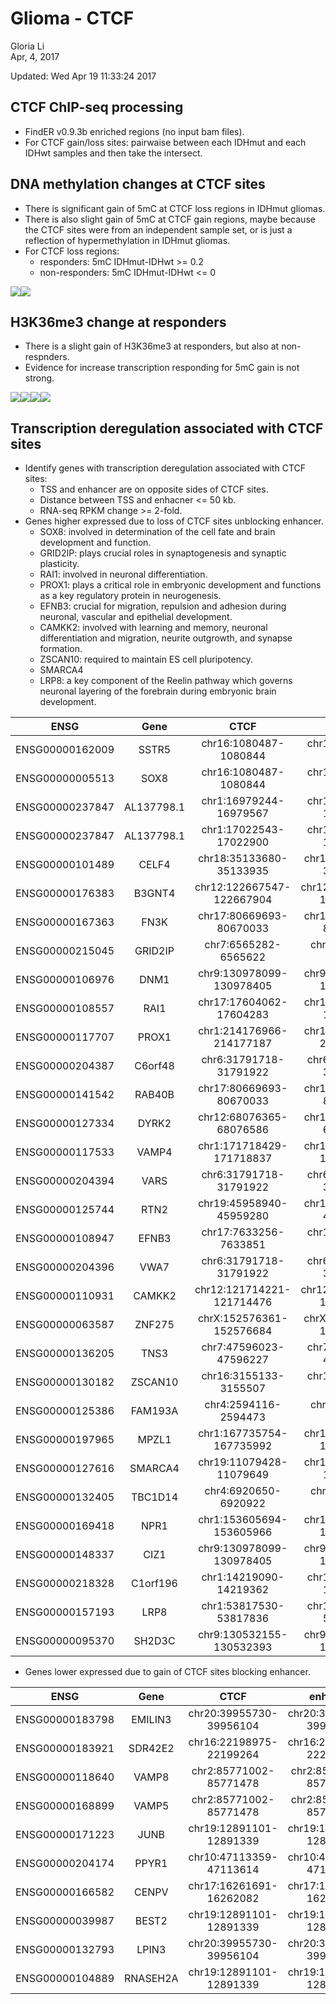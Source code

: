# Glioma - CTCF
Gloria Li  
Apr, 4, 2017  

Updated: Wed Apr 19 11:33:24 2017



## CTCF ChIP-seq processing
* FindER v0.9.3b enriched regions (no input bam files).     
* For CTCF gain/loss sites: pairwaise between each IDHmut and each IDHwt samples and then take the intersect.      

## DNA methylation changes at CTCF sites
* There is significant gain of 5mC at CTCF loss regions in IDHmut gliomas.   
* There is also slight gain of 5mC at CTCF gain regions, maybe because the CTCF sites were from an independent sample set, or is just a reflection of hypermethylation in IDHmut gliomas.      
* For CTCF loss regions:   
	+ responders: 5mC IDHmut-IDHwt >= 0.2     
	+ non-responders: 5mC IDHmut-IDHwt <= 0

![](CTCF_files/figure-html/5mC-1.png)<!-- -->![](CTCF_files/figure-html/5mC-2.png)<!-- -->

## H3K36me3 change at responders
* There is a slight gain of H3K36me3 at responders, but also at non-respnders.    
* Evidence for increase transcription responding for 5mC gain is not strong.   

![](CTCF_files/figure-html/H3K36me3-1.png)<!-- -->![](CTCF_files/figure-html/H3K36me3-2.png)<!-- -->![](CTCF_files/figure-html/H3K36me3-3.png)<!-- -->![](CTCF_files/figure-html/H3K36me3-4.png)<!-- -->

## Transcription deregulation associated with CTCF sites
* Identify genes with transcription deregulation associated with CTCF sites: 
	+ TSS and enhancer are on opposite sides of CTCF sites.      
	+ Distance between TSS and enhacner <= 50 kb.      
	+ RNA-seq RPKM change >= 2-fold.     
* Genes higher expressed due to loss of CTCF sites unblocking enhancer.    
	+ SOX8: involved in determination of the cell fate and brain development and function.    
	+ GRID2IP: plays crucial roles in synaptogenesis and synaptic plasticity.     
	+ RAI1: involved in neuronal differentiation.    
	+ PROX1: plays a critical role in embryonic development and functions as a key regulatory protein in neurogenesis.   
	+ EFNB3: crucial for migration, repulsion and adhesion during neuronal, vascular and epithelial development.    
	+ CAMKK2: involved with learning and memory, neuronal differentiation and migration, neurite outgrowth, and synapse formation.      
	+ ZSCAN10: required to maintain ES cell pluripotency.     
	+ SMARCA4     
	+ LRP8: a key component of the Reelin pathway which governs neuronal layering of the forebrain during embryonic brain development.     

<table>
 <thead>
  <tr>
   <th style="text-align:center;"> ENSG </th>
   <th style="text-align:center;"> Gene </th>
   <th style="text-align:center;"> CTCF </th>
   <th style="text-align:center;"> enhancer </th>
   <th style="text-align:center;"> d </th>
   <th style="text-align:center;"> IDHmut </th>
   <th style="text-align:center;"> CEMT_23 </th>
   <th style="text-align:center;"> logFC </th>
  </tr>
 </thead>
<tbody>
  <tr>
   <td style="text-align:center;"> ENSG00000162009 </td>
   <td style="text-align:center;"> SSTR5 </td>
   <td style="text-align:center;"> chr16:1080487-1080844 </td>
   <td style="text-align:center;"> chr16:1077787-1078246 </td>
   <td style="text-align:center;"> 44740.5 </td>
   <td style="text-align:center;"> 0.3040 </td>
   <td style="text-align:center;"> 0.0000 </td>
   <td style="text-align:center;"> 11.5702 </td>
  </tr>
  <tr>
   <td style="text-align:center;"> ENSG00000005513 </td>
   <td style="text-align:center;"> SOX8 </td>
   <td style="text-align:center;"> chr16:1080487-1080844 </td>
   <td style="text-align:center;"> chr16:1081613-1081916 </td>
   <td style="text-align:center;"> 49955.5 </td>
   <td style="text-align:center;"> 626.2690 </td>
   <td style="text-align:center;"> 4.1601 </td>
   <td style="text-align:center;"> 7.2340 </td>
  </tr>
  <tr>
   <td style="text-align:center;"> ENSG00000237847 </td>
   <td style="text-align:center;"> AL137798.1 </td>
   <td style="text-align:center;"> chr1:16979244-16979567 </td>
   <td style="text-align:center;"> chr1:16969622-16972250 </td>
   <td style="text-align:center;"> 28563.0 </td>
   <td style="text-align:center;"> 0.0102 </td>
   <td style="text-align:center;"> 0.0000 </td>
   <td style="text-align:center;"> 6.6833 </td>
  </tr>
  <tr>
   <td style="text-align:center;"> ENSG00000237847 </td>
   <td style="text-align:center;"> AL137798.1 </td>
   <td style="text-align:center;"> chr1:17022543-17022900 </td>
   <td style="text-align:center;"> chr1:17029992-17030354 </td>
   <td style="text-align:center;"> 30674.0 </td>
   <td style="text-align:center;"> 0.0102 </td>
   <td style="text-align:center;"> 0.0000 </td>
   <td style="text-align:center;"> 6.6833 </td>
  </tr>
  <tr>
   <td style="text-align:center;"> ENSG00000101489 </td>
   <td style="text-align:center;"> CELF4 </td>
   <td style="text-align:center;"> chr18:35133680-35133935 </td>
   <td style="text-align:center;"> chr18:35133925-35135164 </td>
   <td style="text-align:center;"> 11455.5 </td>
   <td style="text-align:center;"> 15.4591 </td>
   <td style="text-align:center;"> 0.3863 </td>
   <td style="text-align:center;"> 5.3221 </td>
  </tr>
  <tr>
   <td style="text-align:center;"> ENSG00000176383 </td>
   <td style="text-align:center;"> B3GNT4 </td>
   <td style="text-align:center;"> chr12:122667547-122667904 </td>
   <td style="text-align:center;"> chr12:122667534-122667933 </td>
   <td style="text-align:center;"> 20357.5 </td>
   <td style="text-align:center;"> 0.7139 </td>
   <td style="text-align:center;"> 0.0512 </td>
   <td style="text-align:center;"> 3.7978 </td>
  </tr>
  <tr>
   <td style="text-align:center;"> ENSG00000167363 </td>
   <td style="text-align:center;"> FN3K </td>
   <td style="text-align:center;"> chr17:80669693-80670033 </td>
   <td style="text-align:center;"> chr17:80656801-80657587 </td>
   <td style="text-align:center;"> 36258.0 </td>
   <td style="text-align:center;"> 30.3062 </td>
   <td style="text-align:center;"> 4.8238 </td>
   <td style="text-align:center;"> 2.6513 </td>
  </tr>
  <tr>
   <td style="text-align:center;"> ENSG00000215045 </td>
   <td style="text-align:center;"> GRID2IP </td>
   <td style="text-align:center;"> chr7:6565282-6565622 </td>
   <td style="text-align:center;"> chr7:6556058-6556753 </td>
   <td style="text-align:center;"> 34661.5 </td>
   <td style="text-align:center;"> 1.2839 </td>
   <td style="text-align:center;"> 0.2061 </td>
   <td style="text-align:center;"> 2.6388 </td>
  </tr>
  <tr>
   <td style="text-align:center;"> ENSG00000106976 </td>
   <td style="text-align:center;"> DNM1 </td>
   <td style="text-align:center;"> chr9:130978099-130978405 </td>
   <td style="text-align:center;"> chr9:130986891-130987217 </td>
   <td style="text-align:center;"> 21395.0 </td>
   <td style="text-align:center;"> 62.4635 </td>
   <td style="text-align:center;"> 11.3526 </td>
   <td style="text-align:center;"> 2.4600 </td>
  </tr>
  <tr>
   <td style="text-align:center;"> ENSG00000108557 </td>
   <td style="text-align:center;"> RAI1 </td>
   <td style="text-align:center;"> chr17:17604062-17604283 </td>
   <td style="text-align:center;"> chr17:17603765-17604091 </td>
   <td style="text-align:center;"> 19140.0 </td>
   <td style="text-align:center;"> 16.2355 </td>
   <td style="text-align:center;"> 3.2453 </td>
   <td style="text-align:center;"> 2.3227 </td>
  </tr>
  <tr>
   <td style="text-align:center;"> ENSG00000117707 </td>
   <td style="text-align:center;"> PROX1 </td>
   <td style="text-align:center;"> chr1:214176966-214177187 </td>
   <td style="text-align:center;"> chr1:214176589-214176981 </td>
   <td style="text-align:center;"> 20260.0 </td>
   <td style="text-align:center;"> 5.6837 </td>
   <td style="text-align:center;"> 1.2269 </td>
   <td style="text-align:center;"> 2.2117 </td>
  </tr>
  <tr>
   <td style="text-align:center;"> ENSG00000204387 </td>
   <td style="text-align:center;"> C6orf48 </td>
   <td style="text-align:center;"> chr6:31791718-31791922 </td>
   <td style="text-align:center;"> chr6:31791305-31791911 </td>
   <td style="text-align:center;"> 10778.0 </td>
   <td style="text-align:center;"> 283.8940 </td>
   <td style="text-align:center;"> 64.2056 </td>
   <td style="text-align:center;"> 2.1446 </td>
  </tr>
  <tr>
   <td style="text-align:center;"> ENSG00000141542 </td>
   <td style="text-align:center;"> RAB40B </td>
   <td style="text-align:center;"> chr17:80669693-80670033 </td>
   <td style="text-align:center;"> chr17:80673784-80675384 </td>
   <td style="text-align:center;"> 17980.0 </td>
   <td style="text-align:center;"> 9.7956 </td>
   <td style="text-align:center;"> 2.8048 </td>
   <td style="text-align:center;"> 1.8042 </td>
  </tr>
  <tr>
   <td style="text-align:center;"> ENSG00000127334 </td>
   <td style="text-align:center;"> DYRK2 </td>
   <td style="text-align:center;"> chr12:68076365-68076586 </td>
   <td style="text-align:center;"> chr12:68087561-68088105 </td>
   <td style="text-align:center;"> 45714.0 </td>
   <td style="text-align:center;"> 8.9901 </td>
   <td style="text-align:center;"> 2.7415 </td>
   <td style="text-align:center;"> 1.7133 </td>
  </tr>
  <tr>
   <td style="text-align:center;"> ENSG00000117533 </td>
   <td style="text-align:center;"> VAMP4 </td>
   <td style="text-align:center;"> chr1:171718429-171718837 </td>
   <td style="text-align:center;"> chr1:171723613-171723977 </td>
   <td style="text-align:center;"> 12408.0 </td>
   <td style="text-align:center;"> 30.4859 </td>
   <td style="text-align:center;"> 9.7683 </td>
   <td style="text-align:center;"> 1.6420 </td>
  </tr>
  <tr>
   <td style="text-align:center;"> ENSG00000204394 </td>
   <td style="text-align:center;"> VARS </td>
   <td style="text-align:center;"> chr6:31791718-31791922 </td>
   <td style="text-align:center;"> chr6:31793956-31795980 </td>
   <td style="text-align:center;"> 31238.0 </td>
   <td style="text-align:center;"> 43.1629 </td>
   <td style="text-align:center;"> 14.6962 </td>
   <td style="text-align:center;"> 1.5543 </td>
  </tr>
  <tr>
   <td style="text-align:center;"> ENSG00000125744 </td>
   <td style="text-align:center;"> RTN2 </td>
   <td style="text-align:center;"> chr19:45958940-45959280 </td>
   <td style="text-align:center;"> chr19:45954314-45954737 </td>
   <td style="text-align:center;"> 45793.5 </td>
   <td style="text-align:center;"> 6.7757 </td>
   <td style="text-align:center;"> 2.3829 </td>
   <td style="text-align:center;"> 1.5076 </td>
  </tr>
  <tr>
   <td style="text-align:center;"> ENSG00000108947 </td>
   <td style="text-align:center;"> EFNB3 </td>
   <td style="text-align:center;"> chr17:7633256-7633851 </td>
   <td style="text-align:center;"> chr17:7646731-7647063 </td>
   <td style="text-align:center;"> 38376.0 </td>
   <td style="text-align:center;"> 11.1475 </td>
   <td style="text-align:center;"> 4.0831 </td>
   <td style="text-align:center;"> 1.4490 </td>
  </tr>
  <tr>
   <td style="text-align:center;"> ENSG00000204396 </td>
   <td style="text-align:center;"> VWA7 </td>
   <td style="text-align:center;"> chr6:31791718-31791922 </td>
   <td style="text-align:center;"> chr6:31792649-31792975 </td>
   <td style="text-align:center;"> 47704.0 </td>
   <td style="text-align:center;"> 1.6515 </td>
   <td style="text-align:center;"> 0.6076 </td>
   <td style="text-align:center;"> 1.4425 </td>
  </tr>
  <tr>
   <td style="text-align:center;"> ENSG00000110931 </td>
   <td style="text-align:center;"> CAMKK2 </td>
   <td style="text-align:center;"> chr12:121714221-121714476 </td>
   <td style="text-align:center;"> chr12:121703256-121703582 </td>
   <td style="text-align:center;"> 32692.0 </td>
   <td style="text-align:center;"> 17.5805 </td>
   <td style="text-align:center;"> 6.5558 </td>
   <td style="text-align:center;"> 1.4231 </td>
  </tr>
  <tr>
   <td style="text-align:center;"> ENSG00000063587 </td>
   <td style="text-align:center;"> ZNF275 </td>
   <td style="text-align:center;"> chrX:152576361-152576684 </td>
   <td style="text-align:center;"> chrX:152576380-152576712 </td>
   <td style="text-align:center;"> 23068.0 </td>
   <td style="text-align:center;"> 30.0675 </td>
   <td style="text-align:center;"> 11.6917 </td>
   <td style="text-align:center;"> 1.3627 </td>
  </tr>
  <tr>
   <td style="text-align:center;"> ENSG00000136205 </td>
   <td style="text-align:center;"> TNS3 </td>
   <td style="text-align:center;"> chr7:47596023-47596227 </td>
   <td style="text-align:center;"> chr7:47575450-47575789 </td>
   <td style="text-align:center;"> 46536.5 </td>
   <td style="text-align:center;"> 23.8029 </td>
   <td style="text-align:center;"> 9.2865 </td>
   <td style="text-align:center;"> 1.3579 </td>
  </tr>
  <tr>
   <td style="text-align:center;"> ENSG00000130182 </td>
   <td style="text-align:center;"> ZSCAN10 </td>
   <td style="text-align:center;"> chr16:3155133-3155507 </td>
   <td style="text-align:center;"> chr16:3156037-3157045 </td>
   <td style="text-align:center;"> 7223.0 </td>
   <td style="text-align:center;"> 0.1525 </td>
   <td style="text-align:center;"> 0.0601 </td>
   <td style="text-align:center;"> 1.3415 </td>
  </tr>
  <tr>
   <td style="text-align:center;"> ENSG00000125386 </td>
   <td style="text-align:center;"> FAM193A </td>
   <td style="text-align:center;"> chr4:2594116-2594473 </td>
   <td style="text-align:center;"> chr4:2593065-2593391 </td>
   <td style="text-align:center;"> 33761.0 </td>
   <td style="text-align:center;"> 21.9528 </td>
   <td style="text-align:center;"> 8.8346 </td>
   <td style="text-align:center;"> 1.3132 </td>
  </tr>
  <tr>
   <td style="text-align:center;"> ENSG00000197965 </td>
   <td style="text-align:center;"> MPZL1 </td>
   <td style="text-align:center;"> chr1:167735754-167735992 </td>
   <td style="text-align:center;"> chr1:167737082-167737535 </td>
   <td style="text-align:center;"> 46878.5 </td>
   <td style="text-align:center;"> 77.3103 </td>
   <td style="text-align:center;"> 31.4231 </td>
   <td style="text-align:center;"> 1.2988 </td>
  </tr>
  <tr>
   <td style="text-align:center;"> ENSG00000127616 </td>
   <td style="text-align:center;"> SMARCA4 </td>
   <td style="text-align:center;"> chr19:11079428-11079649 </td>
   <td style="text-align:center;"> chr19:11086541-11087327 </td>
   <td style="text-align:center;"> 15335.0 </td>
   <td style="text-align:center;"> 30.0744 </td>
   <td style="text-align:center;"> 12.5121 </td>
   <td style="text-align:center;"> 1.2652 </td>
  </tr>
  <tr>
   <td style="text-align:center;"> ENSG00000132405 </td>
   <td style="text-align:center;"> TBC1D14 </td>
   <td style="text-align:center;"> chr4:6920650-6920922 </td>
   <td style="text-align:center;"> chr4:6926836-6927175 </td>
   <td style="text-align:center;"> 16035.5 </td>
   <td style="text-align:center;"> 44.9952 </td>
   <td style="text-align:center;"> 20.0278 </td>
   <td style="text-align:center;"> 1.1678 </td>
  </tr>
  <tr>
   <td style="text-align:center;"> ENSG00000169418 </td>
   <td style="text-align:center;"> NPR1 </td>
   <td style="text-align:center;"> chr1:153605694-153605966 </td>
   <td style="text-align:center;"> chr1:153605912-153607645 </td>
   <td style="text-align:center;"> 44335.5 </td>
   <td style="text-align:center;"> 2.6808 </td>
   <td style="text-align:center;"> 1.1999 </td>
   <td style="text-align:center;"> 1.1597 </td>
  </tr>
  <tr>
   <td style="text-align:center;"> ENSG00000148337 </td>
   <td style="text-align:center;"> CIZ1 </td>
   <td style="text-align:center;"> chr9:130978099-130978405 </td>
   <td style="text-align:center;"> chr9:130986891-130987217 </td>
   <td style="text-align:center;"> 20392.0 </td>
   <td style="text-align:center;"> 53.3708 </td>
   <td style="text-align:center;"> 24.2940 </td>
   <td style="text-align:center;"> 1.1354 </td>
  </tr>
  <tr>
   <td style="text-align:center;"> ENSG00000218328 </td>
   <td style="text-align:center;"> C1orf196 </td>
   <td style="text-align:center;"> chr1:14219090-14219362 </td>
   <td style="text-align:center;"> chr1:14219040-14219988 </td>
   <td style="text-align:center;"> 461.0 </td>
   <td style="text-align:center;"> 0.4550 </td>
   <td style="text-align:center;"> 0.2107 </td>
   <td style="text-align:center;"> 1.1105 </td>
  </tr>
  <tr>
   <td style="text-align:center;"> ENSG00000157193 </td>
   <td style="text-align:center;"> LRP8 </td>
   <td style="text-align:center;"> chr1:53817530-53817836 </td>
   <td style="text-align:center;"> chr1:53834400-53834702 </td>
   <td style="text-align:center;"> 40809.0 </td>
   <td style="text-align:center;"> 8.4128 </td>
   <td style="text-align:center;"> 3.9639 </td>
   <td style="text-align:center;"> 1.0856 </td>
  </tr>
  <tr>
   <td style="text-align:center;"> ENSG00000095370 </td>
   <td style="text-align:center;"> SH2D3C </td>
   <td style="text-align:center;"> chr9:130532155-130532393 </td>
   <td style="text-align:center;"> chr9:130515405-130518339 </td>
   <td style="text-align:center;"> 24148.0 </td>
   <td style="text-align:center;"> 7.9834 </td>
   <td style="text-align:center;"> 3.8926 </td>
   <td style="text-align:center;"> 1.0362 </td>
  </tr>
</tbody>
</table>

* Genes lower expressed due to gain of CTCF sites blocking enhancer.    

<table>
 <thead>
  <tr>
   <th style="text-align:center;"> ENSG </th>
   <th style="text-align:center;"> Gene </th>
   <th style="text-align:center;"> CTCF </th>
   <th style="text-align:center;"> enhancer </th>
   <th style="text-align:center;"> d </th>
   <th style="text-align:center;"> IDHmut </th>
   <th style="text-align:center;"> CEMT_23 </th>
   <th style="text-align:center;"> logFC </th>
  </tr>
 </thead>
<tbody>
  <tr>
   <td style="text-align:center;"> ENSG00000183798 </td>
   <td style="text-align:center;"> EMILIN3 </td>
   <td style="text-align:center;"> chr20:39955730-39956104 </td>
   <td style="text-align:center;"> chr20:39945143-39946955 </td>
   <td style="text-align:center;"> 49418 </td>
   <td style="text-align:center;"> 0.0896 </td>
   <td style="text-align:center;"> 3.7966 </td>
   <td style="text-align:center;"> -5.4032 </td>
  </tr>
  <tr>
   <td style="text-align:center;"> ENSG00000183921 </td>
   <td style="text-align:center;"> SDR42E2 </td>
   <td style="text-align:center;"> chr16:22198975-22199264 </td>
   <td style="text-align:center;"> chr16:22201417-22201793 </td>
   <td style="text-align:center;"> 23322 </td>
   <td style="text-align:center;"> 0.0376 </td>
   <td style="text-align:center;"> 1.3076 </td>
   <td style="text-align:center;"> -5.1171 </td>
  </tr>
  <tr>
   <td style="text-align:center;"> ENSG00000118640 </td>
   <td style="text-align:center;"> VAMP8 </td>
   <td style="text-align:center;"> chr2:85771002-85771478 </td>
   <td style="text-align:center;"> chr2:85764623-85767481 </td>
   <td style="text-align:center;"> 22634 </td>
   <td style="text-align:center;"> 5.4663 </td>
   <td style="text-align:center;"> 140.6910 </td>
   <td style="text-align:center;"> -4.6858 </td>
  </tr>
  <tr>
   <td style="text-align:center;"> ENSG00000168899 </td>
   <td style="text-align:center;"> VAMP5 </td>
   <td style="text-align:center;"> chr2:85771002-85771478 </td>
   <td style="text-align:center;"> chr2:85764623-85767481 </td>
   <td style="text-align:center;"> 45480 </td>
   <td style="text-align:center;"> 13.7914 </td>
   <td style="text-align:center;"> 147.7100 </td>
   <td style="text-align:center;"> -3.4209 </td>
  </tr>
  <tr>
   <td style="text-align:center;"> ENSG00000171223 </td>
   <td style="text-align:center;"> JUNB </td>
   <td style="text-align:center;"> chr19:12891101-12891339 </td>
   <td style="text-align:center;"> chr19:12888025-12890499 </td>
   <td style="text-align:center;"> 13049 </td>
   <td style="text-align:center;"> 24.1761 </td>
   <td style="text-align:center;"> 136.3720 </td>
   <td style="text-align:center;"> -2.4959 </td>
  </tr>
  <tr>
   <td style="text-align:center;"> ENSG00000204174 </td>
   <td style="text-align:center;"> PPYR1 </td>
   <td style="text-align:center;"> chr10:47113359-47113614 </td>
   <td style="text-align:center;"> chr10:47116553-47116967 </td>
   <td style="text-align:center;"> 33225 </td>
   <td style="text-align:center;"> 0.0136 </td>
   <td style="text-align:center;"> 0.0743 </td>
   <td style="text-align:center;"> -2.4425 </td>
  </tr>
  <tr>
   <td style="text-align:center;"> ENSG00000166582 </td>
   <td style="text-align:center;"> CENPV </td>
   <td style="text-align:center;"> chr17:16261691-16262082 </td>
   <td style="text-align:center;"> chr17:16282177-16282553 </td>
   <td style="text-align:center;"> 25395 </td>
   <td style="text-align:center;"> 1.0349 </td>
   <td style="text-align:center;"> 5.5636 </td>
   <td style="text-align:center;"> -2.4264 </td>
  </tr>
  <tr>
   <td style="text-align:center;"> ENSG00000039987 </td>
   <td style="text-align:center;"> BEST2 </td>
   <td style="text-align:center;"> chr19:12891101-12891339 </td>
   <td style="text-align:center;"> chr19:12892627-12895297 </td>
   <td style="text-align:center;"> 31445 </td>
   <td style="text-align:center;"> 0.0175 </td>
   <td style="text-align:center;"> 0.0692 </td>
   <td style="text-align:center;"> -1.9734 </td>
  </tr>
  <tr>
   <td style="text-align:center;"> ENSG00000132793 </td>
   <td style="text-align:center;"> LPIN3 </td>
   <td style="text-align:center;"> chr20:39955730-39956104 </td>
   <td style="text-align:center;"> chr20:39945143-39946955 </td>
   <td style="text-align:center;"> 23512 </td>
   <td style="text-align:center;"> 0.1731 </td>
   <td style="text-align:center;"> 0.6631 </td>
   <td style="text-align:center;"> -1.9372 </td>
  </tr>
  <tr>
   <td style="text-align:center;"> ENSG00000104889 </td>
   <td style="text-align:center;"> RNASEH2A </td>
   <td style="text-align:center;"> chr19:12891101-12891339 </td>
   <td style="text-align:center;"> chr19:12888025-12890499 </td>
   <td style="text-align:center;"> 28133 </td>
   <td style="text-align:center;"> 11.5299 </td>
   <td style="text-align:center;"> 29.2786 </td>
   <td style="text-align:center;"> -1.3445 </td>
  </tr>
</tbody>
</table>

